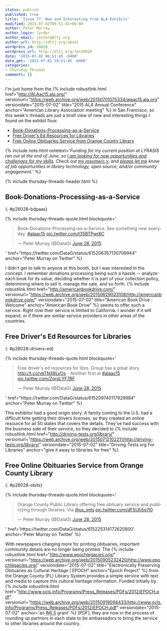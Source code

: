 ```yaml
---
status: publish
published: true
title: 'Issue 77: New and Interesting from ALA Exhibits'
modified: 2015-07-02T06:51:45+00:00
author: Peter Murray
author_login: lyrdor
author_email: jester@dltj.org
author_url: http://dltj.org/about
wordpress_id: 26028
wordpress_url: http://dltj.org/?p=26028
date: '2015-07-02 06:51:45 -0400'
date_gmt: '2015-07-02 10:51:45 -0400'
categories:
- Thursday Threads
comments: []
---
```


I'm just home from the {% include robustlink.html href="http://ALAac15.ala.org/" versionurl="https://web.archive.org/web/20150701075334/alaac15.ala.org" versiondate="2015-07-02" title="2015 ALA Annual Conference" anchor="American Library Association meeting" %} in San Francisco, so this week's threads are just a brief view of new and interesting things I found on the exhibit floor.

* <a href="{% post_url 2015-07-02-thursday-threads-2015w26 %}/#p26028-bdpaas">Book-Donations-Processing-as-a-Service</a>
* <a href="{% post_url 2015-07-02-thursday-threads-2015w26 %}/#p26028-drivers-ed">Free Driver's Ed Resources for Libraries</a>
* <a href="{% post_url 2015-07-02-thursday-threads-2015w26 %}/#p26028-obits">Free Online Obituaries Service from Orange County Library</a>

{% include note.html notetext='<em>Funding for my current position at LYRASIS ran out at the end of June, so <a href="/article/seeking-new-opportunity" title="Seeking new opportunity in library technology | Disruptive Library Technology Jester">I am looking for new opportunities and challenges for my skills</a>.  Check out <a href="https://dltj.org/resume/">my resume/<i>c.v.</i></a> and <a href="/contact/">please let me</a> know of job opportunities in library technology, open source, and/or community engagement.</em>' %}

{% include thursday-threads-header.html %}

## Book-Donations-Processing-as-a-Service
{: #p26028-bdpaas}

{% include thursday-threads-quote.html
blockquote='<blockquote class="twitter-tweet" lang="en"><p lang="en" dir="ltr">Book-Donations-Processing-as-a-Service. See something new everyday. <a href="https://twitter.com/hashtag/alaac15?src=hash">#alaac15</a> <a href="http://t.co/t35BTPwr8C" title="http://t.co/t35BTPwr8C">pic.twitter.com/t35BTPwr8C</a></p>
<p>&mdash; Peter Murray (@DataG) <a href="https://twitter.com/DataG/status/615206357130706944">June 28, 2015</a></p></blockquote>'
href="https://twitter.com/DataG/status/615206357130706944"
anchor="Peter Murray on Twitter" %}
<script async src="//platform.twitter.com/widgets.js" charset="utf-8"></script>

I didn't get to talk to anyone at this booth, but I was interested in the concept.  I remember donations processing being such a hassle -- analyze each book for its value, deciding whether it is part of your collection policy, determining where to sell it, manage the sale, and so forth.  {% include robustlink.html href="http://americanbookdrive.com/" versionurl="https://web.archive.org/web/20150629023108/http://americanbookdrive.com/" versiondate="2015-07-02" title="American Book Drive : Welcome" anchor="American Book Drive" %} seems to offer such a service.  Right now their service is limited to California.  I wonder if it will expand, or if there are similar service providers in other areas of the countries.


## Free Driver's Ed Resources for Libraries
{: #p26028-drivers-ed}

{% include thursday-threads-quote.html
blockquote='<blockquote class="twitter-tweet" lang="en"><p lang="en" dir="ltr">Free driver&#39;s ed resources for librs. Group has a great story. <a href="http://t.co/veTN48LyOs" title="http://t.co/veTN48LyOs">http://t.co/veTN48LyOs</a> - Another first at <a href="https://twitter.com/hashtag/alaac15?src=hash">#alaac15</a> <a href="http://t.co/ZqrqLYF7BF" title="http://t.co/ZqrqLYF7BF">pic.twitter.com/ZqrqLYF7BF</a></p>
<p>&mdash; Peter Murray (@DataG) <a href="https://twitter.com/DataG/status/615209740117929984">June 28, 2015</a></p></blockquote>'
href="https://twitter.com/DataG/status/615209740117929984"
anchor="Peter Murray on Twitter" %}

This exhibitor had a good origin story.  A family coming to the U.S. had a difficult time getting their drivers licenses, so they created an online resource for all 50 states that covers the details.  They've had success with the business side of their service, so they decided to {% include robustlink.html href="http://driving-tests.org/library/" versionurl="https://web.archive.org/web/20150712102211/http://driving-tests.org/library/" versiondate="2015-07-02" title="Driving-Tests.org For Libraries" anchor="give it away to libraries for free" %}.

## Free Online Obituaries Service from Orange County Library
{: #p26028-obits}

{% include thursday-threads-quote.html
blockquote='<blockquote class="twitter-tweet" lang="en"><p lang="en" dir="ltr">Orange County Public Library offering free obituary service and publicizing through libraries. Via <a href="https://twitter.com/US_IMLS">@us_imls</a> <a href="http://t.co/dFSUh5q7l0" title="http://t.co/dFSUh5q7l0">pic.twitter.com/dFSUh5q7l0</a></p>
<p>&mdash; Peter Murray (@DataG) <a href="https://twitter.com/DataG/status/615225314172620800">June 28, 2015</a></p></blockquote>'
href='https://twitter.com/DataG/status/615225314172620800'
anchor='Peter Murray on Twitter' %}

With newspapers charging more for printing obituaries, important community details are no longer being printed.  The {% include robustlink.html href="http://www.epochlegacies.org/" versionurl="https://web.archive.org/web/20150905232420/http://www.epochlegacies.org/" versiondate="2015-07-02" title="Electronically Preserving Obituaries as Cultural Heritage | EPOCH" anchor="Epoch Project" %} from the Orange County (FL) Library System provides a simple service with text and media to capture this cultural heritage information.  Funded initially by {% include robustlink.html href="http://www.ocls.info/Programs/Press_Releases/PDFs/2012/EPOCH.pdf" versionurl="https://web.archive.org/web/20150919094433/http://www.ocls.info/Programs/Press_Releases/PDFs/2012/EPOCH.pdf" versiondate="2015-07-02" anchor='an <abbr title="Institute of Museum and Library Services">IMLS</abbr> grant' %} [PDF], they are now in the process of rounding up partners in each state to be ambassadors to bring the service to other libraries around the country.
